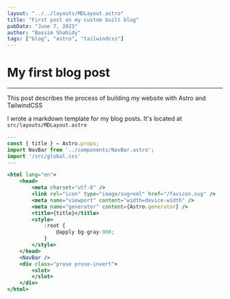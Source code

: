 ```yaml
---
layout: "../../layouts/MDLayout.astro"
title: "First post on my custom built blog"
pubDate: "June 7, 2023"
author: "Bassim Shahidy"
tags: ["blog", "astro", "tailwindcss"]
---
```


# My first blog post
---
This post describes the process of building my website with Astro and TailwindCSS

I wrote a markdown template for my blog posts. It's located at `src/layouts/MDLayout.astro`

```jsx
---
const { title } = Astro.props;
import NavBar from '../components/NavBar.astro';
import '/src/global.css'
---

<html lang="en">
	<head>
		<meta charset="utf-8" />
		<link rel="icon" type="image/svg+xml" href="/favicon.svg" />
		<meta name="viewport" content="width=device-width" />
		<meta name="generator" content={Astro.generator} />
		<title>{title}</title>
        <style>
            :root {
                @apply bg-gray-900;
            }
        </style>
	</head>
    <NavBar />
    <div class="prose prose-invert">
        <slot>
        </slot>
    </div>
</html>

```
